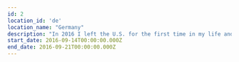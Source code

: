 ```yaml
---
id: 2
location_id: 'de'
location_name: "Germany"
description: "In 2016 I left the U.S. for the first time in my life and flew to Dusseldorf, Germany. While there I tried pretzels, schnitzel, and bratwurst. I visited a quaint pub in the town of Kurst with amazing food."
start_date: 2016-09-14T00:00:00.000Z
end_date: 2016-09-21T00:00:00.000Z
---
```


